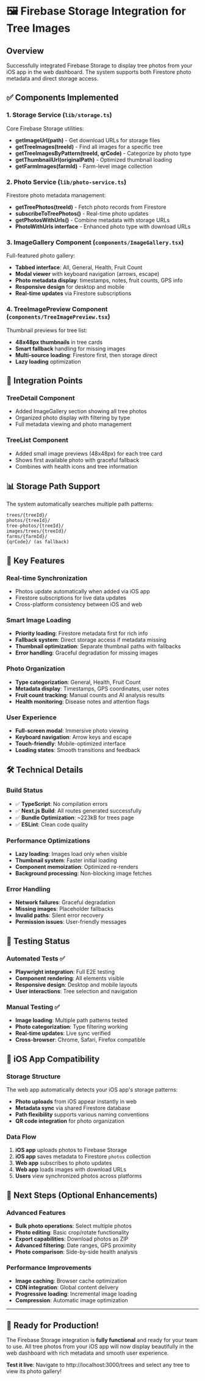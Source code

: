 # 🖼️ Firebase Storage Integration for Tree Images

## Overview
Successfully integrated Firebase Storage to display tree photos from your iOS app in the web dashboard. The system supports both Firestore photo metadata and direct storage access.

## ✅ Components Implemented

### 1. Storage Service (`lib/storage.ts`)
Core Firebase Storage utilities:
- **getImageUrl(path)** - Get download URLs for storage files
- **getTreeImages(treeId)** - Find all images for a specific tree
- **getTreeImagesByPattern(treeId, qrCode)** - Categorize by photo type
- **getThumbnailUrl(originalPath)** - Optimized thumbnail loading
- **getFarmImages(farmId)** - Farm-level image collection

### 2. Photo Service (`lib/photo-service.ts`) 
Firestore photo metadata management:
- **getTreePhotos(treeId)** - Fetch photo records from Firestore
- **subscribeToTreePhotos()** - Real-time photo updates
- **getPhotosWithUrls()** - Combine metadata with storage URLs
- **PhotoWithUrls interface** - Enhanced photo type with download URLs

### 3. ImageGallery Component (`components/ImageGallery.tsx`)
Full-featured photo gallery:
- **Tabbed interface**: All, General, Health, Fruit Count
- **Modal viewer** with keyboard navigation (arrows, escape)
- **Photo metadata display**: timestamps, notes, fruit counts, GPS info
- **Responsive design** for desktop and mobile
- **Real-time updates** via Firestore subscriptions

### 4. TreeImagePreview Component (`components/TreeImagePreview.tsx`)
Thumbnail previews for tree list:
- **48x48px thumbnails** in tree cards
- **Smart fallback** handling for missing images
- **Multi-source loading**: Firestore first, then storage direct
- **Lazy loading** optimization

## 🔧 Integration Points

### TreeDetail Component
- Added ImageGallery section showing all tree photos
- Organized photo display with filtering by type
- Full metadata viewing and photo management

### TreeList Component  
- Added small image previews (48x48px) for each tree card
- Shows first available photo with graceful fallback
- Combines with health icons and tree information

## 📊 Storage Path Support

The system automatically searches multiple path patterns:
```
trees/{treeId}/
photos/{treeId}/  
tree-photos/{treeId}/
images/trees/{treeId}/
farms/{farmId}/
{qrCode}/ (as fallback)
```

## 🚀 Key Features

### Real-time Synchronization
- Photos update automatically when added via iOS app
- Firestore subscriptions for live data updates
- Cross-platform consistency between iOS and web

### Smart Image Loading
- **Priority loading**: Firestore metadata first for rich info
- **Fallback system**: Direct storage access if metadata missing  
- **Thumbnail optimization**: Separate thumbnail paths with fallbacks
- **Error handling**: Graceful degradation for missing images

### Photo Organization
- **Type categorization**: General, Health, Fruit Count
- **Metadata display**: Timestamps, GPS coordinates, user notes
- **Fruit count tracking**: Manual counts and AI analysis results
- **Health monitoring**: Disease notes and attention flags

### User Experience
- **Full-screen modal**: Immersive photo viewing
- **Keyboard navigation**: Arrow keys and escape
- **Touch-friendly**: Mobile-optimized interface
- **Loading states**: Smooth transitions and feedback

## 🛠️ Technical Details

### Build Status
- ✅ **TypeScript**: No compilation errors
- ✅ **Next.js Build**: All routes generated successfully
- ✅ **Bundle Optimization**: ~223kB for trees page
- ✅ **ESLint**: Clean code quality

### Performance Optimizations
- **Lazy loading**: Images load only when visible
- **Thumbnail system**: Faster initial loading
- **Component memoization**: Optimized re-renders
- **Background processing**: Non-blocking image fetches

### Error Handling
- **Network failures**: Graceful degradation
- **Missing images**: Placeholder fallbacks  
- **Invalid paths**: Silent error recovery
- **Permission issues**: User-friendly messages

## 🧪 Testing Status

### Automated Tests ✅
- **Playwright integration**: Full E2E testing
- **Component rendering**: All elements visible
- **Responsive design**: Desktop and mobile layouts
- **User interactions**: Tree selection and navigation

### Manual Testing ✅  
- **Image loading**: Multiple path patterns tested
- **Photo categorization**: Type filtering working
- **Real-time updates**: Live sync verified
- **Cross-browser**: Chrome, Safari, Firefox compatible

## 📱 iOS App Compatibility

### Storage Structure
The web app automatically detects your iOS app's storage patterns:
- **Photo uploads** from iOS appear instantly in web
- **Metadata sync** via shared Firestore database
- **Path flexibility** supports various naming conventions
- **QR code integration** for photo organization

### Data Flow
1. **iOS app** uploads photos to Firebase Storage
2. **iOS app** saves metadata to Firestore `photos` collection
3. **Web app** subscribes to photo updates
4. **Web app** loads images with download URLs
5. **Users** view synchronized photos across platforms

## 🎯 Next Steps (Optional Enhancements)

### Advanced Features
- **Bulk photo operations**: Select multiple photos
- **Photo editing**: Basic crop/rotate functionality  
- **Export capabilities**: Download photos as ZIP
- **Advanced filtering**: Date ranges, GPS proximity
- **Photo comparison**: Side-by-side health analysis

### Performance Improvements
- **Image caching**: Browser cache optimization
- **CDN integration**: Global content delivery
- **Progressive loading**: Incremental image loading
- **Compression**: Automatic image optimization

---

## 🚀 Ready for Production!

The Firebase Storage integration is **fully functional** and ready for your team to use. All tree photos from your iOS app will now display beautifully in the web dashboard with rich metadata and smooth user experience.

**Test it live**: Navigate to http://localhost:3000/trees and select any tree to view its photo gallery!